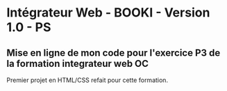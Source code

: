 # Intégrateur Web - BOOKI - Version 1.0 - PS

## Mise en ligne de mon code pour l'exercice P3 de la formation integrateur web OC

Premier projet en HTML/CSS refait pour cette formation.
